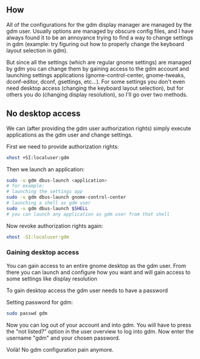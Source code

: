 ## How

All of the configurations for the gdm display manager are managed by the gdm user. Usually options are managed by obscure config files, and I have always found it to be an annoyance trying to find a way to change settings in gdm (example: try figuring out how to properly change the keyboard layout selection in gdm).

But since all the settings (which are regular gnome settings) are managed by gdm you can change them by gaining access to the gdm account and launching settings applications (gnome-control-center, gnome-tweaks, dconf-editor, dconf, gsettings, etc...). For some settings you don't even need desktop access (changing the keyboard layout selection), but for others you do (changing display resolution), so I'll go over two methods.

## No desktop access

We can (after providing the gdm user authorization rights) simply execute applications as the gdm user and change settings.

First we need to provide authorization rights:

~~~bash
xhost +SI:localuser:gdm
~~~

Then we launch an application:

~~~bash
sudo -u gdm dbus-launch <application>
# for example:
# launching the settings app
sudo -u gdm dbus-launch gnome-control-center
# launching a shell as gdm user
sudo -u gdm dbus-launch $SHELL
# you can launch any application as gdm user from that shell
~~~

Now revoke authorization rights again:

~~~bash
xhost -SI:localuser:gdm
~~~

### Gaining desktop access

You can gain access to an entire gnome desktop as the gdm user. From there you can launch and configure how you want and will gain access to some settings like display resolution

To gain desktop access the gdm user needs to have a password

Setting password for gdm:

~~~bash
sudo passwd gdm
~~~

Now you can log out of your account and into gdm. You will have to press the "not listed?" option in the user overview to log into gdm. Now enter the username "gdm" and your chosen password.

Voilà! No gdm configuration pain anymore.
